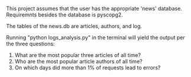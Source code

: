 This project assumes that the user has the appropriate 'news' database.
Requiremnts besides the database is pyscopg2.

The tables of the news.db are articles, authors, and log.

Running "python logs_analysis.py" in the terminal will yield the output per
the three questions:
  1) What are the most popular three articles of all time?
  2) Who are the most popular article authors of all time?
  3) On which days did more than 1% of requests lead to errors?
